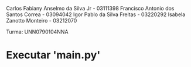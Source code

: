 Carlos Fabiany Anselmo da Silva Jr - 03111398
Francisco Antonio dos Santos Correa - 03094042
Igor Pablo da Silva Freitas - 03220292
Isabela Zanotto Monteiro - 03212070

Turma: UNN0790104NNA



# Executar 'main.py'